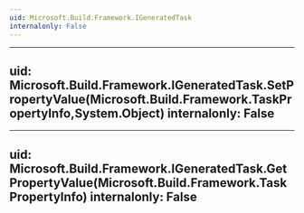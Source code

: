 ```yaml
---
uid: Microsoft.Build.Framework.IGeneratedTask
internalonly: False
---
```


---
uid: Microsoft.Build.Framework.IGeneratedTask.SetPropertyValue(Microsoft.Build.Framework.TaskPropertyInfo,System.Object)
internalonly: False
---

---
uid: Microsoft.Build.Framework.IGeneratedTask.GetPropertyValue(Microsoft.Build.Framework.TaskPropertyInfo)
internalonly: False
---

